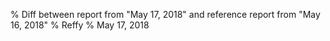 % Diff between report from "May 17, 2018" and reference report from "May 16, 2018"
% Reffy
% May 17, 2018

